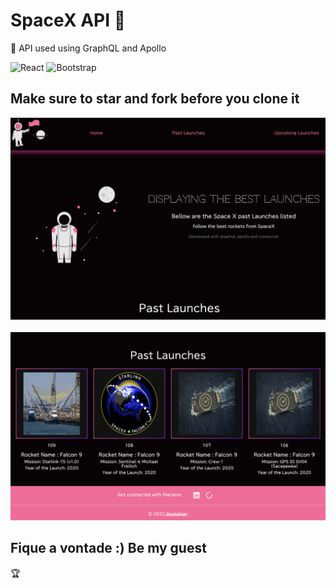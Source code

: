 # SpaceX API :rocket:

:bow: API used using GraphQL and Apollo

 <img alt="React" src="https://img.shields.io/badge/react%20-%2320232a.svg?&style=for-the-badge&logo=react&logoColor=%2361DAFB"/>
  <img alt="Bootstrap" src="https://img.shields.io/badge/bootstrap%20-%23563D7C.svg?&style=for-the-badge&logo=bootstrap&logoColor=white"/>
  
## Make sure to star and fork before you clone it

<img src="https://github.com/limatainer/SpaceXAPI/blob/main/upPage.png"/>
</br>
</br>
<img src="https://github.com/limatainer/SpaceXAPI/blob/main/botPage.png"/>

## Fique a vontade :) Be my guest

:trophy:



